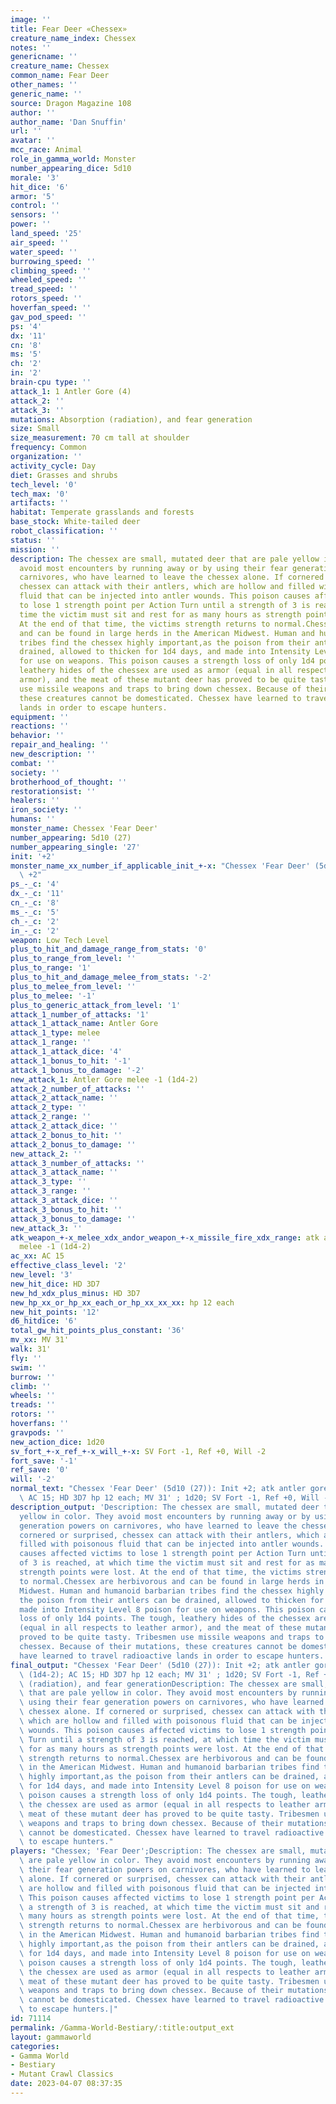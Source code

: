 ```yaml
---
image: ''
title: Fear Deer «Chessex»
creature_name_index: Chessex
notes: ''
genericname: ''
creature_name: Chessex
common_name: Fear Deer
other_names: ''
generic_name: ''
source: Dragon Magazine 108
author: ''
author_name: 'Dan Snuffin'
url: ''
avatar: ''
mcc_race: Animal
role_in_gamma_world: Monster
number_appearing_dice: 5d10
morale: '3'
hit_dice: '6'
armor: '5'
control: ''
sensors: ''
power: ''
land_speed: '25'
air_speed: ''
water_speed: ''
burrowing_speed: ''
climbing_speed: ''
wheeled_speed: ''
tread_speed: ''
rotors_speed: ''
hoverfan_speed: ''
gav_pod_speed: ''
ps: '4'
dx: '11'
cn: '8'
ms: '5'
ch: '2'
in: '2'
brain-cpu type: ''
attack_1: 1 Antler Gore (4)
attack_2: ''
attack_3: ''
mutations: Absorption (radiation), and fear generation
size: Small
size_measurement: 70 cm tall at shoulder
frequency: Common
organization: ''
activity_cycle: Day
diet: Grasses and shrubs
tech_level: '0'
tech_max: '0'
artifacts: ''
habitat: Temperate grasslands and forests
base_stock: White-tailed deer
robot_classification: ''
status: ''
mission: ''
description: The chessex are small, mutated deer that are pale yellow in color. They
  avoid most encounters by running away or by using their fear generation powers on
  carnivores, who have learned to leave the chessex alone. If cornered or surprised,
  chessex can attack with their antlers, which are hollow and filled with poisonous
  fluid that can be injected into antler wounds. This poison causes affected victims
  to lose 1 strength point per Action Turn until a strength of 3 is reached, at which
  time the victim must sit and rest for as many hours as strength points were lost.
  At the end of that time, the victims strength returns to normal.Chessex are herbivorous
  and can be found in large herds in the American Midwest. Human and humanoid barbarian
  tribes find the chessex highly important,as the poison from their antlers can be
  drained, allowed to thicken for 1d4 days, and made into Intensity Level 8 poison
  for use on weapons. This poison causes a strength loss of only 1d4 points. The tough,
  leathery hides of the chessex are used as armor (equal in all respects to leather
  armor), and the meat of these mutant deer has proved to be quite tasty. Tribesmen
  use missile weapons and traps to bring down chessex. Because of their mutations,
  these creatures cannot be domesticated. Chessex have learned to travel radioactive
  lands in order to escape hunters.
equipment: ''
reactions: ''
behavior: ''
repair_and_healing: ''
new_description: ''
combat: ''
society: ''
brotherhood_of_thought: ''
restorationsist: ''
healers: ''
iron_society: ''
humans: ''
monster_name: Chessex 'Fear Deer'
number_appearing: 5d10 (27)
number_appearing_single: '27'
init: '+2'
monster_name_xx_number_if_applicable_init_+-x: "Chessex 'Fear Deer' (5d10 (27)): Init\
  \ +2"
ps_-_c: '4'
dx_-_c: '11'
cn_-_c: '8'
ms_-_c: '5'
ch_-_c: '2'
in_-_c: '2'
weapon: Low Tech Level
plus_to_hit_and_damage_range_from_stats: '0'
plus_to_range_from_level: ''
plus_to_range: '1'
plus_to_hit_and_damage_melee_from_stats: '-2'
plus_to_melee_from_level: ''
plus_to_melee: '-1'
plus_to_generic_attack_from_level: '1'
attack_1_number_of_attacks: '1'
attack_1_attack_name: Antler Gore
attack_1_type: melee
attack_1_range: ''
attack_1_attack_dice: '4'
attack_1_bonus_to_hit: '-1'
attack_1_bonus_to_damage: '-2'
new_attack_1: Antler Gore melee -1 (1d4-2)
attack_2_number_of_attacks: ''
attack_2_attack_name: ''
attack_2_type: ''
attack_2_range: ''
attack_2_attack_dice: ''
attack_2_bonus_to_hit: ''
attack_2_bonus_to_damage: ''
new_attack_2: ''
attack_3_number_of_attacks: ''
attack_3_attack_name: ''
attack_3_type: ''
attack_3_range: ''
attack_3_attack_dice: ''
attack_3_bonus_to_hit: ''
attack_3_bonus_to_damage: ''
new_attack_3: ''
atk_weapon_+-x_melee_xdx_andor_weapon_+-x_missile_fire_xdx_range: atk antler gore
  melee -1 (1d4-2)
ac_xx: AC 15
effective_class_level: '2'
new_level: '3'
new_hit_dice: HD 3D7
new_hd_xdx_plus_minus: HD 3D7
new_hp_xx_or_hp_xx_each_or_hp_xx_xx_xx: hp 12 each
new_hit_points: '12'
d6_hitdice: '6'
total_gw_hit_points_plus_constant: '36'
mv_xx: MV 31'
walk: 31'
fly: ''
swim: ''
burrow: ''
climb: ''
wheels: ''
treads: ''
rotors: ''
hoverfans: ''
gravpods: ''
new_action_dice: 1d20
sv_fort_+-x_ref_+-x_will_+-x: SV Fort -1, Ref +0, Will -2
fort_save: '-1'
ref_save: '0'
will: '-2'
normal_text: "Chessex 'Fear Deer' (5d10 (27)): Init +2; atk antler gore melee -1 (1d4-2);\
  \ AC 15; HD 3D7 hp 12 each; MV 31' ; 1d20; SV Fort -1, Ref +0, Will -2"
description_output: 'Description: The chessex are small, mutated deer that are pale
  yellow in color. They avoid most encounters by running away or by using their fear
  generation powers on carnivores, who have learned to leave the chessex alone. If
  cornered or surprised, chessex can attack with their antlers, which are hollow and
  filled with poisonous fluid that can be injected into antler wounds. This poison
  causes affected victims to lose 1 strength point per Action Turn until a strength
  of 3 is reached, at which time the victim must sit and rest for as many hours as
  strength points were lost. At the end of that time, the victims strength returns
  to normal.Chessex are herbivorous and can be found in large herds in the American
  Midwest. Human and humanoid barbarian tribes find the chessex highly important,as
  the poison from their antlers can be drained, allowed to thicken for 1d4 days, and
  made into Intensity Level 8 poison for use on weapons. This poison causes a strength
  loss of only 1d4 points. The tough, leathery hides of the chessex are used as armor
  (equal in all respects to leather armor), and the meat of these mutant deer has
  proved to be quite tasty. Tribesmen use missile weapons and traps to bring down
  chessex. Because of their mutations, these creatures cannot be domesticated. Chessex
  have learned to travel radioactive lands in order to escape hunters.'
final_output: "Chessex 'Fear Deer' (5d10 (27)): Init +2; atk antler gore melee -1\
  \ (1d4-2); AC 15; HD 3D7 hp 12 each; MV 31' ; 1d20; SV Fort -1, Ref +0, Will -2Absorption\
  \ (radiation), and fear generationDescription: The chessex are small, mutated deer\
  \ that are pale yellow in color. They avoid most encounters by running away or by\
  \ using their fear generation powers on carnivores, who have learned to leave the\
  \ chessex alone. If cornered or surprised, chessex can attack with their antlers,\
  \ which are hollow and filled with poisonous fluid that can be injected into antler\
  \ wounds. This poison causes affected victims to lose 1 strength point per Action\
  \ Turn until a strength of 3 is reached, at which time the victim must sit and rest\
  \ for as many hours as strength points were lost. At the end of that time, the victims\
  \ strength returns to normal.Chessex are herbivorous and can be found in large herds\
  \ in the American Midwest. Human and humanoid barbarian tribes find the chessex\
  \ highly important,as the poison from their antlers can be drained, allowed to thicken\
  \ for 1d4 days, and made into Intensity Level 8 poison for use on weapons. This\
  \ poison causes a strength loss of only 1d4 points. The tough, leathery hides of\
  \ the chessex are used as armor (equal in all respects to leather armor), and the\
  \ meat of these mutant deer has proved to be quite tasty. Tribesmen use missile\
  \ weapons and traps to bring down chessex. Because of their mutations, these creatures\
  \ cannot be domesticated. Chessex have learned to travel radioactive lands in order\
  \ to escape hunters."
players: "Chessex; 'Fear Deer';Description: The chessex are small, mutated deer that\
  \ are pale yellow in color. They avoid most encounters by running away or by using\
  \ their fear generation powers on carnivores, who have learned to leave the chessex\
  \ alone. If cornered or surprised, chessex can attack with their antlers, which\
  \ are hollow and filled with poisonous fluid that can be injected into antler wounds.\
  \ This poison causes affected victims to lose 1 strength point per Action Turn until\
  \ a strength of 3 is reached, at which time the victim must sit and rest for as\
  \ many hours as strength points were lost. At the end of that time, the victims\
  \ strength returns to normal.Chessex are herbivorous and can be found in large herds\
  \ in the American Midwest. Human and humanoid barbarian tribes find the chessex\
  \ highly important,as the poison from their antlers can be drained, allowed to thicken\
  \ for 1d4 days, and made into Intensity Level 8 poison for use on weapons. This\
  \ poison causes a strength loss of only 1d4 points. The tough, leathery hides of\
  \ the chessex are used as armor (equal in all respects to leather armor), and the\
  \ meat of these mutant deer has proved to be quite tasty. Tribesmen use missile\
  \ weapons and traps to bring down chessex. Because of their mutations, these creatures\
  \ cannot be domesticated. Chessex have learned to travel radioactive lands in order\
  \ to escape hunters.|"
id: 71114
permalink: /Gamma-World-Bestiary/:title:output_ext
layout: gammaworld
categories:
- Gamma World
- Bestiary
- Mutant Crawl Classics
date: 2023-04-07 08:37:35
---
```

